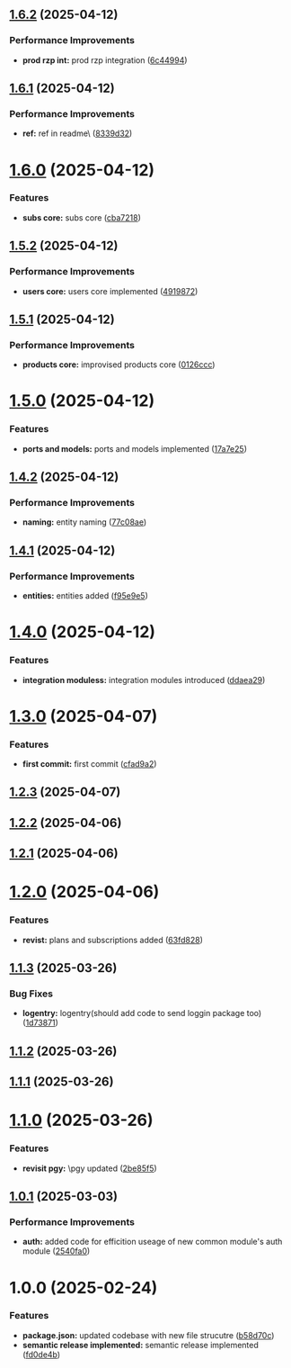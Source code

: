 ## [1.6.2](https://github.com/leocodeio-njs/njs-pgy/compare/v1.6.1...v1.6.2) (2025-04-12)


### Performance Improvements

* **prod rzp int:** prod rzp integration ([6c44994](https://github.com/leocodeio-njs/njs-pgy/commit/6c44994ec244cf6fd392b592c5f6cb91a077fbd9))

## [1.6.1](https://github.com/leocodeio-njs/njs-pgy/compare/v1.6.0...v1.6.1) (2025-04-12)


### Performance Improvements

* **ref:** ref in readme\ ([8339d32](https://github.com/leocodeio-njs/njs-pgy/commit/8339d32a1144daf1184e4e0cbbb504eb8b48b8b3))

# [1.6.0](https://github.com/leocodeio-njs/njs-pgy/compare/v1.5.2...v1.6.0) (2025-04-12)


### Features

* **subs core:** subs core ([cba7218](https://github.com/leocodeio-njs/njs-pgy/commit/cba7218aa2412beb7f1cfd09248e442b08574b0a))

## [1.5.2](https://github.com/leocodeio-njs/njs-pgy/compare/v1.5.1...v1.5.2) (2025-04-12)


### Performance Improvements

* **users  core:** users  core implemented ([4919872](https://github.com/leocodeio-njs/njs-pgy/commit/4919872f30b94b6b9200dd977295982deccc33c7))

## [1.5.1](https://github.com/leocodeio-njs/njs-pgy/compare/v1.5.0...v1.5.1) (2025-04-12)


### Performance Improvements

* **products core:** improvised products core ([0126ccc](https://github.com/leocodeio-njs/njs-pgy/commit/0126cccd4badb6da323126d3da23dc5dc95b092b))

# [1.5.0](https://github.com/leocodeio-njs/njs-pgy/compare/v1.4.2...v1.5.0) (2025-04-12)


### Features

* **ports and models:** ports and models implemented ([17a7e25](https://github.com/leocodeio-njs/njs-pgy/commit/17a7e255253cd9f9750f7933f898153e48e20656))

## [1.4.2](https://github.com/leocodeio-njs/njs-pgy/compare/v1.4.1...v1.4.2) (2025-04-12)


### Performance Improvements

* **naming:** entity naming ([77c08ae](https://github.com/leocodeio-njs/njs-pgy/commit/77c08ae4538ff9eeca9814876a0f7ee6d7aee077))

## [1.4.1](https://github.com/leocodeio-njs/njs-pgy/compare/v1.4.0...v1.4.1) (2025-04-12)


### Performance Improvements

* **entities:** entities added ([f95e9e5](https://github.com/leocodeio-njs/njs-pgy/commit/f95e9e59ab8af43cdf54a0ec9c3d32bfb5b1278e))

# [1.4.0](https://github.com/leocodeio-njs/njs-pgy/compare/v1.3.0...v1.4.0) (2025-04-12)


### Features

* **integration moduless:** integration modules introduced ([ddaea29](https://github.com/leocodeio-njs/njs-pgy/commit/ddaea29b277a823559872ee2b83693a6deaf2b5b))

# [1.3.0](https://github.com/leocodeio-njs/njs-pgy/compare/v1.2.3...v1.3.0) (2025-04-07)


### Features

* **first commit:** first commit ([cfad9a2](https://github.com/leocodeio-njs/njs-pgy/commit/cfad9a2ec396e5d1adf9d13da3890d53781ea097))

## [1.2.3](https://github.com/leocodeio-njs/njs-pgy/compare/v1.2.2...v1.2.3) (2025-04-07)

## [1.2.2](https://github.com/leocodeio-njs/njs-pgy/compare/v1.2.1...v1.2.2) (2025-04-06)

## [1.2.1](https://github.com/leocodeio-njs/njs-pgy/compare/v1.2.0...v1.2.1) (2025-04-06)

# [1.2.0](https://github.com/leocodeio-njs/njs-pgy/compare/v1.1.3...v1.2.0) (2025-04-06)

### Features

- **revist:** plans and subscriptions added ([63fd828](https://github.com/leocodeio-njs/njs-pgy/commit/63fd82832faed3f44797d6397a46aa161d115626))

## [1.1.3](https://github.com/leocodeio-njs/njs-pgy/compare/v1.1.2...v1.1.3) (2025-03-26)

### Bug Fixes

- **logentry:** logentry(should add code to send loggin package too) ([1d73871](https://github.com/leocodeio-njs/njs-pgy/commit/1d738712047bc91b2b19ef1be5ef7a36b00f169c))

## [1.1.2](https://github.com/leocodeio-njs/njs-pgy/compare/v1.1.1...v1.1.2) (2025-03-26)

## [1.1.1](https://github.com/leocodeio-njs/njs-pgy/compare/v1.1.0...v1.1.1) (2025-03-26)

# [1.1.0](https://github.com/leocodeio-njs/njs-pgy/compare/v1.0.0...v1.1.0) (2025-03-26)

### Features

- **revisit pgy:** \pgy updated ([2be85f5](https://github.com/leocodeio-njs/njs-pgy/commit/2be85f5e780aa1ee84082b8fc1d07d61bfce6f82))

## [1.0.1](https://github-work/NAPL-Everest/pgy/compare/v1.0.0...v1.0.1) (2025-03-03)

### Performance Improvements

- **auth:** added code for efficition useage of new common module's auth module ([2540fa0](https://github-work/NAPL-Everest/pgy/commit/2540fa00820b09beb4a07c6269f07bdc5b30c28d))

# 1.0.0 (2025-02-24)

### Features

- **package.json:** updated codebase with new file strucutre ([b58d70c](https://github-work/NAPL-Everest/pgy/commit/b58d70c166a92e01b2c9ff8943b260292f338450))
- **semantic release implemented:** semantic release implemented ([fd0de4b](https://github-work/NAPL-Everest/pgy/commit/fd0de4b55a78c1cc6f8550c27dc22a91dcab4390))
